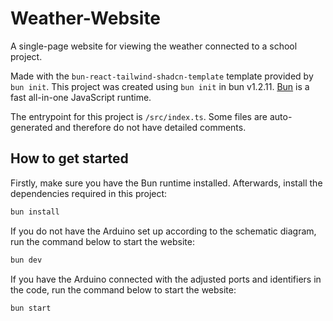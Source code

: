 # Weather-Website

A single-page website for viewing the weather connected to a school project.

Made with the `bun-react-tailwind-shadcn-template` template provided by `bun init`.
This project was created using `bun init` in bun v1.2.11. [Bun](https://bun.sh) is a fast all-in-one JavaScript runtime.

The entrypoint for this project is `/src/index.ts`. Some files are auto-generated and therefore do not have detailed comments.

## How to get started

Firstly, make sure you have the Bun runtime installed.
Afterwards, install the dependencies required in this project:

```bash
bun install
```

If you do not have the Arduino set up according to the schematic diagram, run the command below to start the website:

```bash
bun dev
```

If you have the Arduino connected with the adjusted ports and identifiers in the code, run the command below to start the website:

```bash
bun start
```
